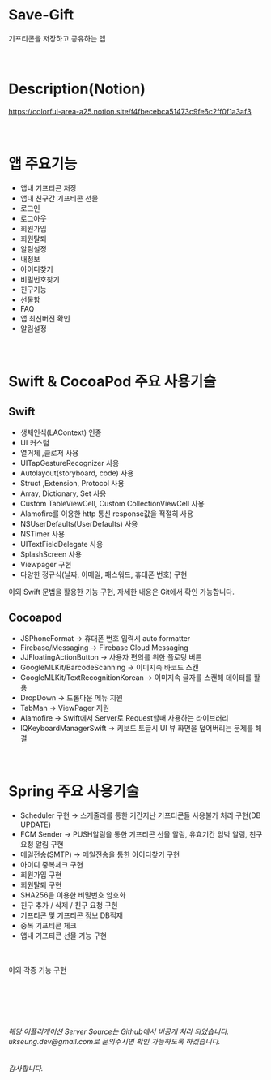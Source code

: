 

# Save-Gift
기프티콘을 저장하고 공유하는 앱
<br><br><br>
# Description(Notion)
https://colorful-area-a25.notion.site/f4fbecebca51473c9fe6c2ff0f1a3af3
<br><br><br>
# 앱 주요기능
- 앱내 기프티콘 저장
- 앱내 친구간 기프티콘 선물
- 로그인
- 로그아웃
- 회원가입
- 회원탈퇴
- 알림설정
- 내정보
- 아이디찾기
- 비밀번호찾기
- 친구기능
- 선물함
- FAQ
- 앱 최신버전 확인
- 알림설정 
<br><br><br>
# Swift & CocoaPod 주요 사용기술
## Swift

- 생체인식(LAContext) 인증
- UI 커스텀
- 열거체 ,클로저 사용
- UITapGestureRecognizer 사용
- Autolayout(storyboard, code) 사용
- Struct ,Extension, Protocol 사용
- Array, Dictionary, Set 사용
- Custom TableViewCell, Custom CollectionViewCell 사용
- Alamofire를 이용한 http 통신 response값을 적절히 사용
- NSUserDefaults(UserDefaults) 사용
- NSTimer 사용
- UITextFieldDelegate 사용
- SplashScreen 사용
- Viewpager 구현
- 다양한 정규식(날짜, 이메일, 패스워드, 휴대폰 번호) 구현

이외 Swift 문법을 활용한 기능 구현, 자세한 내용은 Git에서 확인 가능합니다.

## Cocoapod

- JSPhoneFormat → 휴대폰 번호 입력시 auto formatter
- Firebase/Messaging → Firebase Cloud Messaging
- JJFloatingActionButton → 사용자 편의를 위한 플로팅 버튼
- GoogleMLKit/BarcodeScanning → 이미지속 바코드 스캔
- GoogleMLKit/TextRecognitionKorean → 이미지속 글자를 스캔해 데이터를 활용
- DropDown → 드롭다운 메뉴 지원
- TabMan → ViewPager 지원
- Alamofire → Swift에서 Server로 Request할때 사용하는 라이브러리
- IQKeyboardManagerSwift → 키보드 토글시 UI 뷰 화면을 덮어버리는 문제를 해결
<br><br><br>
# Spring 주요 사용기술
- Scheduler 구현 → 스케줄러를 통한 기간지난 기프티콘들 사용불가 처리 구현(DB UPDATE)
- FCM Sender → PUSH알림을 통한 기프티콘 선물 알림, 유효기간 임박 알림, 친구요청 알림 구현
- 메일전송(SMTP) → 메일전송을 통한 아이디찾기 구현
- 아이디 중복체크 구현
- 회원가입 구현
- 회원탈퇴 구현
- SHA256을 이용한 비밀번호 암호화
- 친구 추가 / 삭제 / 친구 요청 구현
- 기프티콘 및 기프티콘 정보 DB적재
- 중복 기프티콘 체크
- 앱내 기프티콘 선물 기능 구현

<br><br>
이외 각종 기능 구현


<br><br><br><br>

<h6>해당 어플리케이션 Server Source는 Github에서 비공개 처리 되었습니다. ukseung.dev@gmail.com로 문의주시면 확인 가능하도록 하겠습니다.</h6>
<h6>감사합니다.</h6>


